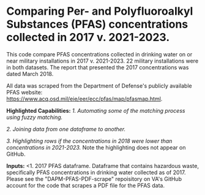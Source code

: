 <h1> Comparing Per- and Polyfluoroalkyl Substances (PFAS) concentrations collected in 2017 v. 2021-2023. </h1>

This code compare PFAS concentrations collected in drinking water on or near military installations in 2017 v. 2021-2023. 22 military installations were in both datasets. The report that presented the 2017 concentrations was dated March 2018.

All data was scraped from the Department of Defense's publicly available PFAS website: https://www.acq.osd.mil/eie/eer/ecc/pfas/map/pfasmap.html. 

<b>Highlighted Capabilities:</b>
<i>1. Automating some of the matching process using fuzzy matching.</i>

<i>2. Joining data from one dataframe to another. </i>

<i>3. Highlighting rows if the concentrations in 2018 were lower than concentrations in 2021-2023.</i> Note the highlighting does not appear on GitHub. 

<b>Inputs:</b>
<1. 2017 PFAS dataframe. Dataframe that contains hazardous waste, specifically PFAS concentrations in drinking water collected as of 2017. Please see the "DAPM-PFAS-PDF-scrape" repoisitory on VA's GitHub account for the code that scrapes a PDF file for the PFAS data.

